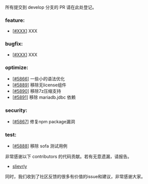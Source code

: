 所有提交到 develop 分支的 PR 请在此处登记。

<!-- 请根据PR的类型添加 `变更记录` 到以下对应位置(feature/bugfix/optimize/test) 下 -->

### feature:
- [[#XXX](https://github.com/seata/seata/pull/XXX)] XXX

### bugfix:
- [[#XXX](https://github.com/seata/seata/pull/XXX)] XXX

### optimize:
- [[#5866](https://github.com/seata/seata/pull/5866)] 一些小的语法优化
- [[#5889](https://github.com/seata/seata/pull/5889)] 移除无license组件
- [[#5890](https://github.com/seata/seata/pull/5890)] 移除7z压缩支持
- [[#5891](https://github.com/seata/seata/pull/5891)] 移除 mariadb.jdbc 依赖

### security:
- [[#5867](https://github.com/seata/seata/pull/5867)] 修复npm package漏洞

### test:
- [[#5888](https://github.com/seata/seata/pull/5888)] 移除 sofa 测试用例

非常感谢以下 contributors 的代码贡献。若有无意遗漏，请报告。

<!-- 请确保您的 GitHub ID 在以下列表中 -->
- [slievrly](https://github.com/slievrly)

同时，我们收到了社区反馈的很多有价值的issue和建议，非常感谢大家。
